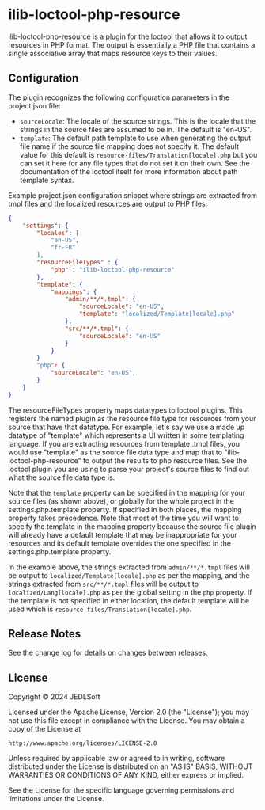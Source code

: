 # ilib-loctool-php-resource

ilib-loctool-php-resource is a plugin for the loctool that
allows it to output resources in PHP format. The output is essentially
a PHP file that contains a single associative array that maps
resource keys to their values.

## Configuration

The plugin recognizes the following configuration parameters in the
project.json file:

- `sourceLocale`: The locale of the source strings. This is the locale
  that the strings in the source files are assumed to be in. The default
  is "en-US".
- `template`: The default path template to use when generating the output file
  name if the source file mapping does not specify it. The default value for 
  this default is `resource-files/Translation[locale].php` but you can set it
  here for any file types that do not set it on their own. See the documentation
  of the loctool itself for more information about path template syntax.

Example project.json configuration snippet where strings are extracted from
tmpl files and the localized resources are output to PHP files:

```json
{
    "settings": {
        "locales": [
            "en-US",
            "fr-FR"
        ],
        "resourceFileTypes" : {
            "php" : "ilib-loctool-php-resource"
        },
        "template": {
            "mappings": {
                "admin/**/*.tmpl": {
                    "sourceLocale": "en-US",
                    "template": "localized/Template[locale].php"
                },
                "src/**/*.tmpl": {
                    "sourceLocale": "en-US"
                }
            }
        }
        "php": {
            "sourceLocale": "en-US",
        }
    }
}
```

The resourceFileTypes property maps datatypes to loctool plugins. This registers
the named plugin as the resource file type for resources from your source that
have that datatype. For example, let's say we use a made up datatype of "template"
which represents a UI written in some templating language. If you are extracting
resources from template .tmpl files, you would use "template" as the source file
data type and map that to "ilib-loctool-php-resource" to output the results to
php resource files. See the loctool plugin you are using to parse your project's
source files to find out what the source file data type is.

Note that the `template` property can be specified in the mapping for your source
files (as shown above), or globally for the whole project in the settings.php.template
property. If specified in both places, the mapping property takes precedence. Note
that most of the time you will want to specify the template in the mapping property
because the source file plugin will already have a default template that may be
inappropriate for your resources and its default template overrides the one specified
in the settings.php.template property.

In the example above, the strings extracted from `admin/**/*.tmpl` files will be output
to `localized/Template[locale].php` as per the mapping, and the strings extracted
from `src/**/*.tmpl` files will be output to `localized/Lang[locale].php` as per the
global setting in the `php` property. If the template is not specified
in either location, the default template will be used which is
`resource-files/Translation[locale].php`.

## Release Notes

See the [change log](./CHANGELOG.md) for details on changes between releases.

## License

Copyright © 2024 JEDLSoft

Licensed under the Apache License, Version 2.0 (the "License");
you may not use this file except in compliance with the License.
You may obtain a copy of the License at

    http://www.apache.org/licenses/LICENSE-2.0

Unless required by applicable law or agreed to in writing, software
distributed under the License is distributed on an "AS IS" BASIS,
WITHOUT WARRANTIES OR CONDITIONS OF ANY KIND, either express or implied.

See the License for the specific language governing permissions and
limitations under the License.

